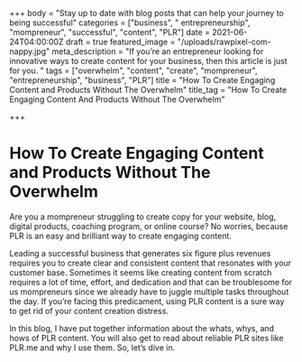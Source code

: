 +++
body = "Stay up to date with blog posts that can help your journey to being successful"
categories = ["business", " entrepreneurship", "mompreneur", "successful", "content", "PLR"]
date = 2021-06-24T04:00:00Z
draft = true
featured_image = "/uploads/rawpixel-com-nappy.jpg"
meta_description = "If you’re an entrepreneur looking for innovative ways to create content for your business, then this article is just for you. "
tags = ["overwhelm", "content", "create", "mompreneur", "entrepreneurship", "business", "PLR"]
title = "How To Create Engaging Content and Products Without The Overwhelm"
title_tag = "How To Create Engaging Content And Products Without The Overwhelm"

+++
# **How To Create Engaging Content and Products Without The Overwhelm**

Are you a mompreneur struggling to create copy for your website, blog, digital products, coaching program, or online course? No worries, because PLR is an easy and brilliant way to create engaging content.

Leading a successful business that generates six figure plus revenues requires you to create clear and consistent content that resonates with your customer base. Sometimes it seems like creating content from scratch requires a lot of time, effort, and dedication and that can be troublesome for us mompreneurs since we already have to juggle multiple tasks throughout the day. If you’re facing this predicament, using PLR content is a sure way to get rid of your content creation distress.

In this blog, I have put together information about the whats, whys, and hows of PLR content. You will also get to read about reliable PLR sites like PLR.me and why I use them. So, let’s dive in.